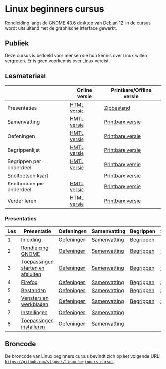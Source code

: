 # Linux beginners cursus
Rondleiding langs de [GNOME 43.6](https://help.gnome.org/) desktop van [Debian 12](https://debian.org). In de cursus wordt uitsluitend met de graphische interface gewerkt.

## Publiek
Deze cursus is bedoeld voor mensen die hun kennis over Linux willen vergroten. Er is geen voorkennis over Linux vereist.

## Lesmateriaal

| |Online versie|Printbare/Offline versie|
|----|-------|-------------|
|Presentaties| [HTML versie](#presentaties) |[Zipbestand](https://github.com/slspeek/linux-beginners-cursus/releases/latest/download/presentatie.zip) |
|Samenvatting| [HMTL versie](https://slspeek.github.io/linux-beginners-cursus/samenvatting.html)| [Printbare versie](https://github.com/slspeek/linux-beginners-cursus/releases/latest/download/samenvatting.pdf)|
|Oefeningen| [HMTL versie](https://slspeek.github.io/linux-beginners-cursus/oefeningen.html) |[Printbare versie](https://github.com/slspeek/linux-beginners-cursus/releases/latest/download/oefeningen.pdf)|
|Begrippenlijst| [HMTL versie](https://slspeek.github.io/linux-beginners-cursus/begrippen.html) |[Printbare versie](https://github.com/slspeek/linux-beginners-cursus/releases/latest/download/begrippen.pdf)|
|Begrippen per onderdeel|[HMTL versie](https://slspeek.github.io/linux-beginners-cursus/begrippen-per-onderdeel.html)|[Printbare versie](https://github.com/slspeek/linux-beginners-cursus/releases/latest/download/begrippen-per-onderdeel.pdf)|
|Sneltoetsen kaart| | [Printbare versie](https://github.com/slspeek/debian-gnome-sneltoetsen/releases/latest/download/debian-gnome-sneltoetsen.pdf)|
|Sneltoetsen per onderdeel|[HMTL versie](https://slspeek.github.io/linux-beginners-cursus/sneltoetsen-per-onderdeel.html)|[Printbare versie](https://github.com/slspeek/linux-beginners-cursus/releases/latest/download/sneltoetsen-per-onderdeel.pdf) |
|Verder leren| [HTML versie](https://slspeek.github.io/linux-beginners-cursus/verder-leren.html) |[Printbare versie](https://github.com/slspeek/linux-beginners-cursus/releases/latest/download/verder-leren.pdf)|

### Presentaties

|Les |Presentatie|Oefeningen|Samenvatting|Begrippen|Sneltoetsen|
|----|---------------|---------|---------|--------|-------|
| 1 |[Inleiding](https://slspeek.github.io/linux-beginners-cursus/inleiding.html)|[Oefeningen](https://slspeek.github.io/linux-beginners-cursus/oefeningen.html#inleiding)|[Samenvatting](https://slspeek.github.io/linux-beginners-cursus/samenvatting.html#inleiding)|[Begrippen](https://slspeek.github.io/linux-beginners-cursus/begrippen-per-onderdeel.html#inleiding)||
|2|[Rondleiding GNOME](https://slspeek.github.io/linux-beginners-cursus/rondleiding-gnome.html)|[Oefeningen](https://slspeek.github.io/linux-beginners-cursus/oefeningen.html#rondleiding-gnome)|[Samenvatting](https://slspeek.github.io/linux-beginners-cursus/samenvatting.html#rondleiding-gnome)|[Begrippen](https://slspeek.github.io/linux-beginners-cursus/begrippen-per-onderdeel.html#rondleiding-gnome)|[Sneltoetsen](https://slspeek.github.io/linux-beginners-cursus/sneltoetsen-per-onderdeel.html#rondleiding-gnome)|
|3|[Toepassingen starten en afsluiten](https://slspeek.github.io/linux-beginners-cursus/toepassingen-starten-en-afsluiten.html)|[Oefeningen](https://slspeek.github.io/linux-beginners-cursus/oefeningen.html#toepassingen-starten-en-afsluiten)|[Samenvatting](https://slspeek.github.io/linux-beginners-cursus/samenvatting.html#toepassingen-starten-en-afsluiten)|[Begrippen](https://slspeek.github.io/linux-beginners-cursus/begrippen-per-onderdeel.html#toepassingen-starten-en-afsluiten)|[Sneltoetsen](https://slspeek.github.io/linux-beginners-cursus/sneltoetsen-per-onderdeel.html#toepassingen-starten-en-afsluiten)|
|4|[Firefox](https://slspeek.github.io/linux-beginners-cursus/firefox.html)|[Oefeningen](https://slspeek.github.io/linux-beginners-cursus/oefeningen.html#firefox)|[Samenvatting](https://slspeek.github.io/linux-beginners-cursus/samenvatting.html#firefox)|[Begrippen](https://slspeek.github.io/linux-beginners-cursus/begrippen-per-onderdeel.html#firefox)|[Sneltoetsen](https://slspeek.github.io/linux-beginners-cursus/sneltoetsen-per-onderdeel.html#firefox)|
|5|[Bestanden](https://slspeek.github.io/linux-beginners-cursus/bestanden.html)|[Oefeningen](https://slspeek.github.io/linux-beginners-cursus/oefeningen.html#bestanden)|[Samenvatting](https://slspeek.github.io/linux-beginners-cursus/samenvatting.html#bestanden)|[Begrippen](https://slspeek.github.io/linux-beginners-cursus/begrippen-per-onderdeel.html#bestanden)|[Sneltoetsen](https://slspeek.github.io/linux-beginners-cursus/sneltoetsen-per-onderdeel.html#bestanden)|
|6|[Vensters en werkbladen](https://slspeek.github.io/linux-beginners-cursus/vensters-en-werkbladen.html)|[Oefeningen](https://slspeek.github.io/linux-beginners-cursus/oefeningen.html#vensters-en-werkbladen)|[Samenvatting](https://slspeek.github.io/linux-beginners-cursus/samenvatting.html#vensters-en-werkbladen)|[Begrippen](https://slspeek.github.io/linux-beginners-cursus/begrippen-per-onderdeel.html#vensters-en-werkbladen)|[Sneltoetsen](https://slspeek.github.io/linux-beginners-cursus/sneltoetsen-per-onderdeel.html#vensters-en-werkbladen)|
|7|[Instellingen](https://slspeek.github.io/linux-beginners-cursus/instellingen.html)|[Oefeningen](https://slspeek.github.io/linux-beginners-cursus/oefeningen.html#instellingen)|[Samenvatting](https://slspeek.github.io/linux-beginners-cursus/samenvatting.html#instellingen)|||
|8|[Toepassingen installeren](https://slspeek.github.io/linux-beginners-cursus/toepassingen-installeren.html)|[Oefeningen](https://slspeek.github.io/linux-beginners-cursus/oefeningen.html#toepassingen-installeren)|[Samenvatting](https://slspeek.github.io/linux-beginners-cursus/samenvatting.html#toepassingen-installeren)|||

## Broncode
De broncode van Linux beginners cursus bevindt zich op het volgende URL: [```https://github.com/slspeek/linux-beginners-cursus```](https://github.com/slspeek/linux-beginners-cursus).
